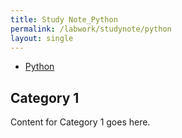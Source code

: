 ```yaml
---
title: Study Note_Python
permalink: /labwork/studynote/python
layout: single
---
```


- [ Python ](#category-1)

## Category 1
Content for Category 1 goes here.